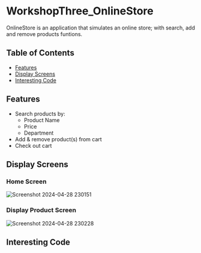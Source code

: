 # WorkshopThree_OnlineStore

OnlineStore is an application that simulates an online store; with search, add and remove products funtions. 
## Table of Contents

- [Features](#features)
- [Display Screens](#display-screens)
- [Interesting Code](#interesting-code)

## Features
- Search products by:
  - Product Name
  - Price
  - Department
- Add & remove product(s) from cart
- Check out cart

## Display Screens
### Home Screen
![Screenshot 2024-04-28 230151](https://github.com/OGPrago/WorkshopThree_OnlineStore/assets/37696960/40a858c4-7f23-4c7c-88cf-c451489e968e)

### Display Product Screen
![Screenshot 2024-04-28 230228](https://github.com/OGPrago/WorkshopThree_OnlineStore/assets/37696960/536a85ae-2d1c-4655-ac90-4c959fec6523)

## Interesting Code
